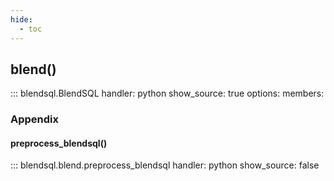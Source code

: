 ```yaml
---
hide:
  - toc
---
```

## blend()

::: blendsql.BlendSQL
    handler: python
    show_source: true
    options:
      members:

### Appendix

#### preprocess_blendsql()

::: blendsql.blend.preprocess_blendsql
    handler: python
    show_source: false